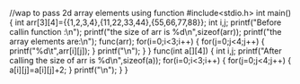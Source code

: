 //wap to pass 2d array elements using function
#include<stdio.h>
int main()
{
int arr[3][4]={{1,2,3,4},{11,22,33,44},{55,66,77,88}};
int i,j;
printf("Before callin function :\n");
printf("the size of arr is %d\n",sizeof(arr));
printf("the array elements are:\n");
func(arr);
for(i=0;i<3;i++)
{
for(j=0;j<4;j++)
{
printf("%d\t",arr[i][j]);
}
printf("\n");
}
}
func(int a[][4])
{
int i,j;
printf("After calling the size of arr is %d\n",sizeof(a));
for(i=0;i<3;i++)
{
for(j=0;j<4;j++)
{
a[i][j]=a[i][j]+2;
}
printf("\n");
}
}
